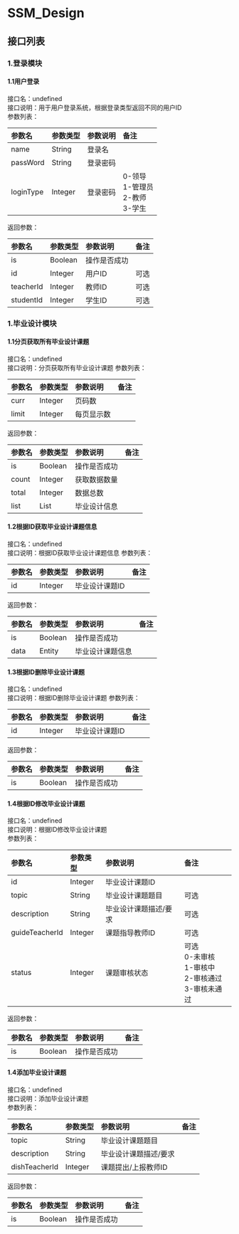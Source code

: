 # SSM_Design

## 接口列表
### 1.登录模块
#### 1.1用户登录
接口名：undefined  
接口说明：用于用户登录系统，根据登录类型返回不同的用户ID  
参数列表：

| 参数名 | 参数类型 | 参数说明 | 备注 |
| :------ | :------ | :------ | :------ |
| name | String | 登录名 |
| passWord | String | 登录密码 |
| loginType | Integer | 登录密码 | 0-领导<br>1-管理员<br>2-教师<br>3-学生

返回参数：

| 参数名 | 参数类型 | 参数说明 | 备注 |
| :------ | :------ | :------ | :------ |
| is | Boolean | 操作是否成功 |
| id | Integer | 用户ID | 可选
| teacherId | Integer | 教师ID | 可选
| studentId | Integer | 学生ID | 可选

### 1.毕业设计模块
#### 1.1分页获取所有毕业设计课题
接口名：undefined  
接口说明：分页获取所有毕业设计课题
参数列表：

| 参数名 | 参数类型 | 参数说明 | 备注 |
| :------ | :------ | :------ | :------ |
| curr | Integer | 页码数 |
| limit | Integer | 每页显示数 |

返回参数：

| 参数名 | 参数类型 | 参数说明 | 备注 |
| :------ | :------ | :------ | :------ |
| is | Boolean | 操作是否成功 |
| count | Integer | 获取数据数量 | 
| total | Integer | 数据总数 | 
| list | List | 毕业设计信息 | 

#### 1.2根据ID获取毕业设计课题信息
接口名：undefined  
接口说明：根据ID获取毕业设计课题信息
参数列表：

| 参数名 | 参数类型 | 参数说明 | 备注 |
| :------ | :------ | :------ | :------ |
| id | Integer | 毕业设计课题ID |

返回参数：

| 参数名 | 参数类型 | 参数说明 | 备注 |
| :------ | :------ | :------ | :------ |
| is | Boolean | 操作是否成功 |
| data | Entity | 毕业设计课题信息 | 

#### 1.3根据ID删除毕业设计课题
接口名：undefined  
接口说明：根据ID删除毕业设计课题
参数列表：

| 参数名 | 参数类型 | 参数说明 | 备注 |
| :------ | :------ | :------ | :------ |
| id | Integer | 毕业设计课题ID |

返回参数：

| 参数名 | 参数类型 | 参数说明 | 备注 |
| :------ | :------ | :------ | :------ |
| is | Boolean | 操作是否成功 |

#### 1.4根据ID修改毕业设计课题
接口名：undefined  
接口说明：根据ID修改毕业设计课题  
参数列表：

| 参数名 | 参数类型 | 参数说明 | 备注 |
| :------ | :------ | :------ | :------ |
| id | Integer | 毕业设计课题ID |
| topic | String | 毕业设计课题题目 | 可选 |
| description | String | 毕业设计课题描述/要求 | 可选 |
| guideTeacherId | Integer | 课题指导教师ID | 可选 |
| status | Integer | 课题审核状态 | 可选<br>0-未审核<br>1-审核中<br>2-审核通过<br>3-审核未通过 |


返回参数：

| 参数名 | 参数类型 | 参数说明 | 备注 |
| :------ | :------ | :------ | :------ |
| is | Boolean | 操作是否成功 |

#### 1.4添加毕业设计课题
接口名：undefined  
接口说明：添加毕业设计课题  
参数列表：

| 参数名 | 参数类型 | 参数说明 | 备注 |
| :------ | :------ | :------ | :------ |
| topic | String | 毕业设计课题题目 |
| description | String | 毕业设计课题描述/要求 |
| dishTeacherId | Integer | 课题提出/上报教师ID |

返回参数：

| 参数名 | 参数类型 | 参数说明 | 备注 |
| :------ | :------ | :------ | :------ |
| is | Boolean | 操作是否成功 |